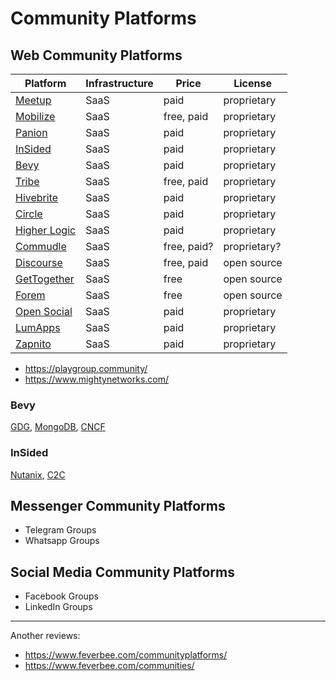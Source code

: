 #  Community Platforms

## Web Community Platforms

| Platform | Infrastructure | Price | License |
| --- | --- | --- | --- |
| [Meetup](https://www.meetup.com/) | SaaS | paid | proprietary |
| [Mobilize](https://www.mobilize.io/) | SaaS | free, paid | proprietary |
| [Panion](https://panion.com/) | SaaS | paid | proprietary |
| [InSided](https://www.insided.com/) | SaaS | paid | proprietary |
| [Bevy](https://www.bevy.com/) | SaaS | paid | proprietary |
| [Tribe](https://tribe.so/) | SaaS | free, paid | proprietary |
| [Hivebrite](https://hivebrite.com/) | SaaS | paid | proprietary |
| [Circle](https://circle.so/) | SaaS | paid | proprietary |
| [Higher Logic](https://www.higherlogic.com/) | SaaS | paid | proprietary |
| [Commudle](https://commudle.com/) | SaaS | free, paid? | proprietary? |
| [Discourse](https://www.discourse.org/) | SaaS | free, paid | open source |
| [GetTogether](https://gettogether.community/) | SaaS | free | open source |
| [Forem](https://www.forem.com/) | SaaS | free | open source |
| [Open Social](https://www.getopensocial.com/) | SaaS | paid | proprietary |
| [LumApps](https://www.lumapps.com/) | SaaS | paid | proprietary |
| [Zapnito](https://zapnito.com/) | SaaS | paid | proprietary |

- https://playgroup.community/
- https://www.mightynetworks.com/

### Bevy

[GDG](https://gdg.community.dev/), [MongoDB](https://live.mongodb.com/), [CNCF](https://community.cncf.io/)

### InSided

[Nutanix](https://next.nutanix.com/), [C2C](https://community.c2cglobal.com/)

## Messenger Community Platforms

- Telegram Groups
- Whatsapp Groups

## Social Media Community Platforms

- Facebook Groups
- LinkedIn Groups

---

Another reviews:

- https://www.feverbee.com/communityplatforms/
- https://www.feverbee.com/communities/
